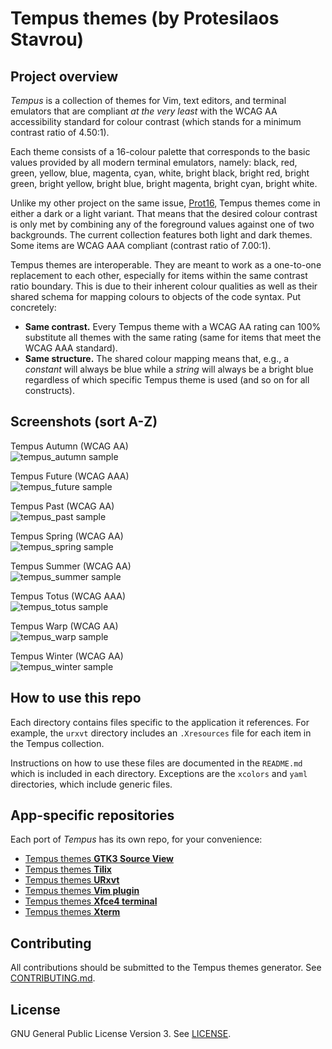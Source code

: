 # Tempus themes (by Protesilaos Stavrou)

## Project overview

*Tempus* is a collection of themes for Vim, text editors, and terminal emulators that are compliant *at the very least* with the WCAG AA accessibility standard for colour contrast (which stands for a minimum contrast ratio of 4.50:1).

Each theme consists of a 16-colour palette that corresponds to the basic values provided by all modern terminal emulators, namely: black, red, green, yellow, blue, magenta, cyan, white, bright black, bright red, bright green, bright yellow, bright blue, bright magenta, bright cyan, bright white.

Unlike my other project on the same issue, [Prot16](https://protesilaos.com/schemes), Tempus themes come in either a dark or a light variant. That means that the desired colour contrast is only met by combining any of the foreground values against one of two backgrounds. The current collection features both light and dark themes. Some items are WCAG AAA compliant (contrast ratio of 7.00:1).

Tempus themes are interoperable. They are meant to work as a one-to-one replacement to each other, especially for items within the same contrast ratio boundary. This is due to their inherent colour qualities as well as their shared schema for mapping colours to objects of the code syntax. Put concretely:

- **Same contrast.** Every Tempus theme with a WCAG AA rating can 100% substitute all themes with the same rating (same for items that meet the WCAG AAA standard).
- **Same structure.** The shared colour mapping means that, e.g., a *constant* will always be blue while a *string* will always be a bright blue regardless of which specific Tempus theme is used (and so on for all constructs).

## Screenshots (sort A-Z)

Tempus Autumn (WCAG AA)  
![tempus_autumn sample](https://raw.githubusercontent.com/protesilaos/tempus-themes/master/screenshots/tempus_autumn.png)

Tempus Future (WCAG AAA)  
![tempus_future sample](https://raw.githubusercontent.com/protesilaos/tempus-themes/master/screenshots/tempus_future.png)

Tempus Past (WCAG AA)  
![tempus_past sample](https://raw.githubusercontent.com/protesilaos/tempus-themes/master/screenshots/tempus_past.png)

Tempus Spring (WCAG AA)  
![tempus_spring sample](https://raw.githubusercontent.com/protesilaos/tempus-themes/master/screenshots/tempus_spring.png)

Tempus Summer (WCAG AA)  
![tempus_summer sample](https://raw.githubusercontent.com/protesilaos/tempus-themes/master/screenshots/tempus_summer.png)

Tempus Totus (WCAG AAA)  
![tempus_totus sample](https://raw.githubusercontent.com/protesilaos/tempus-themes/master/screenshots/tempus_totus.png)

Tempus Warp (WCAG AA)  
![tempus_warp sample](https://raw.githubusercontent.com/protesilaos/tempus-themes/master/screenshots/tempus_warp.png)

Tempus Winter (WCAG AA)  
![tempus_winter sample](https://raw.githubusercontent.com/protesilaos/tempus-themes/master/screenshots/tempus_winter.png)

## How to use this repo

Each directory contains files specific to the application it references. For example, the `urxvt` directory includes an `.Xresources` file for each item in the Tempus collection.

Instructions on how to use these files are documented in the `README.md` which is included in each directory. Exceptions are the `xcolors` and `yaml` directories, which include generic files.

## App-specific repositories

Each port of *Tempus* has its own repo, for your convenience:

- [Tempus themes **GTK3 Source View**](https://github.com/protesilaos/tempus-themes-gtksourceview3)
- [Tempus themes **Tilix**](https://github.com/protesilaos/tempus-themes-tilix)
- [Tempus themes **URxvt**](https://github.com/protesilaos/tempus-themes-urxvt)
- [Tempus themes **Vim plugin**](https://github.com/protesilaos/tempus-themes-vim)
- [Tempus themes **Xfce4 terminal**](https://github.com/protesilaos/tempus-themes-xfce4-terminal)
- [Tempus themes **Xterm**](https://github.com/protesilaos/tempus-themes-xterm)

## Contributing

All contributions should be submitted to the Tempus themes generator. See [CONTRIBUTING.md](https://github.com/protesilaos/tempus-themes-generator/blob/master/CONTRIBUTING.md).

## License

GNU General Public License Version 3. See [LICENSE](https://github.com/protesilaos/tempus-themes/blob/master/LICENSE).
